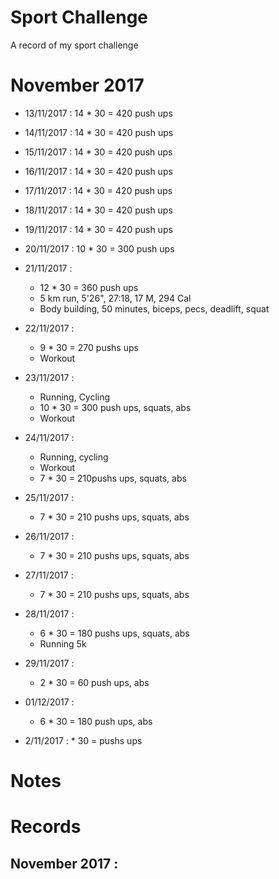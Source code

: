 # Sport Challenge
A record of my sport challenge

# November 2017

- 13/11/2017 : 14 * 30 = 420 push ups
- 14/11/2017 : 14 * 30 = 420 push ups
- 15/11/2017 : 14 * 30 = 420 push ups
- 16/11/2017 : 14 * 30 = 420 push ups
- 17/11/2017 : 14 * 30 = 420 push ups
- 18/11/2017 : 14 * 30 = 420 push ups
- 19/11/2017 : 14 * 30 = 420 push ups
- 20/11/2017 : 10 * 30 = 300 push ups
- 21/11/2017 :
  - 12 * 30 = 360 push ups
  - 5 km run, 5'26", 27:18, 17 M, 294 Cal
  - Body building, 50 minutes, biceps, pecs, deadlift, squat
- 22/11/2017 :
  - 9 * 30 = 270 pushs ups
  - Workout
- 23/11/2017 :
  - Running, Cycling
  - 10 * 30 = 300 push ups, squats, abs
  - Workout
- 24/11/2017 :
  - Running, cycling
  - Workout
  - 7 * 30 =  210pushs ups, squats, abs
- 25/11/2017 :
  - 7 * 30 = 210 pushs ups, squats, abs
- 26/11/2017 :
  - 7 * 30 = 210 pushs ups, squats, abs
- 27/11/2017 :
  - 7 * 30 = 210 pushs ups, squats, abs
- 28/11/2017 :
  - 6 * 30 = 180 pushs ups, squats, abs
  - Running 5k
- 29/11/2017 :
  - 2 * 30 = 60 push ups, abs
- 01/12/2017 :
  - 6 * 30 = 180 push ups, abs
  
- 2/11/2017 :  * 30 =  pushs ups
# Notes

# Records

## November 2017 :
